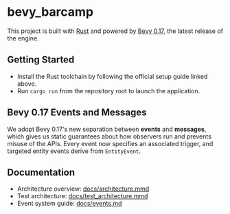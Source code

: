 # bevy_barcamp

This project is built with [Rust](https://www.rust-lang.org/learn/get-started) and powered by [Bevy 0.17](https://bevyengine.org/learn/book/getting-started/), the latest release of the engine.

## Getting Started

- Install the Rust toolchain by following the official setup guide linked above.
- Run `cargo run` from the repository root to launch the application.

## Bevy 0.17 Events and Messages

We adopt Bevy 0.17's new separation between **events** and **messages**, which gives us static guarantees about how observers run and prevents misuse of the APIs. Every event now specifies an associated trigger, and targeted entity events derive from `EntityEvent`.

## Documentation

- Architecture overview: [docs/architecture.mmd](docs/architecture.mmd)
- Test architecture: [docs/test_architecture.mmd](docs/test_architecture.mmd)
- Event system guide: [docs/events.md](docs/events.md)
